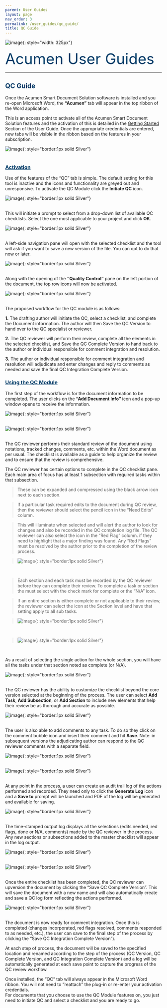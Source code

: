 ```yaml
---
parent: User Guides
layout: page
nav_order: 3
permalink: /user_guides/qc_guide/
title: QC Guide
---
```


![image](/assets/images/logo.jpg){: style="width: 325px"}

<span style="color:#003C68; font-size: 48px">Acumen User Guides</span>

---

## <span style="color:#003C68">QC Guide</span>

Once the Acumen Smart Document Solution software is installed and you re-open Microsoft Word, the **“Acumen”** tab will appear in the top ribbon of the Word application.

This is an access point to activate all of the Acumen Smart Document Solution features and the activation of this is detailed in the [Getting Started](/user_guides/getting_started/) Section of the User Guide. Once the appropriate credentials are entered, new tabs will be visible in the ribbon based on the features in your subscription.

![image](/assets/images/ugqc01.jpg){: style="border:1px solid Silver"}<br>
<br/>

### <span style="color:#003C68; text-decoration:underline">Activation</span> 

Use of the features of the “QC” tab is simple. The default setting for this tool is inactive and the icons and functionality are greyed out and unresponsive. To activate the QC Module click the **Initiate QC** icon.

![image](/assets/images/ugqc02.jpg){: style="border:1px solid Silver"}<br>
<br/>

This will initiate a prompt to select from a drop-down list of available QC checklists.  Select the one most applicable to your project and click **OK**.

![image](/assets/images/ugqc03.jpg){: style="border:1px solid Silver"}<br>
<br/>

A left-side navigation pane will open with the selected checklist and the tool will ask if you want to save a new version of the file.  You can opt to do that now or later.

![image](/assets/images/ugqc04.jpg){: style="border:1px solid Silver"}<br>
<br/>

Along with the opening of the **“Quality Control”** pane on the left portion of the document, the top row icons will now be activated.

![image](/assets/images/ugqc05.jpg){: style="border:1px solid Silver"}<br>
<br/>

The proposed workflow for the QC module is as follows: 

**1.**
The drafting author will initiate the QC, select a checklist, and complete the Document information.  The author will then Save the QC Version to hand over to the QC specialist or reviewer.

**2.**
The QC reviewer will perform their review, complete all the elements in the selected checklist, and Save the QC Complete Version to hand back to the author or individual responsible for comment integration and resolution.

**3.**
The author or individual responsible for comment integration and resolution will adjudicate and enter changes and reply to comments as needed and save the final QC Integration Complete Version.

### <span style="color:#003C68; text-decoration:underline">Using the QC Module</span>

The first step of the workflow is for the document information to be completed. The user clicks on the **“Add Document Info”** icon and a pop-up window opens to receive the information. 
 
![image](/assets/images/ugqc06.jpg){: style="border:1px solid Silver"}<br>
<br/>

![image](/assets/images/ugqc07.jpg){: style="border:1px solid Silver"}<br>
<br/>

The QC reviewer performs their standard review of the document using notations, tracked changes, comments, etc. within the Word document as per usual. The checklist is available as a guide to help organize the review and to ensure that the review is comprehensive.

The QC reviewer has certain options to complete in the QC checklist pane.  Each main area of focus has at least 1 subsection with required tasks within that subsection.  

>These can be expanded and compressed using the black arrow icon next to each section. 

>If a particular task required edits to the document during QC review, then the reviewer should select the pencil icon in the “Need Edits” column.

>This will illuminate when selected and will alert the author to look for changes and also be recorded in the QC completion log file. The QC reviewer can also select the icon in the “Red Flag” column. if they need to highlight that a major finding was found.  Any “Red Flags” must be resolved by the author prior to the completion of the review process.
 
>![image](/assets/images/ugqc08.jpg){: style="border:1px solid Silver"}<br>
<br/>

>Each section and each task must be recorded by the QC reviewer before they can complete their review.  To complete a task or section the must select with the check mark for complete or the “N/A” icon.  

>If an entire section is either complete or not applicable to their review, the reviewer can select the icon at the Section level and have that setting apply to all sub tasks.
 
>![image](/assets/images/ugqc09.jpg){: style="border:1px solid Silver"}<br>
<br/>

>![image](/assets/images/ugqc10.jpg){: style="border:1px solid Silver"}<br>
<br/>

As a result of selecting the single action for the whole section, you will have all the tasks under that section noted as complete (or N/A).
 
![image](/assets/images/ugqc11.jpg){: style="border:1px solid Silver"}<br>
<br/>

The QC reviewer has the ability to customize the checklist beyond the core version selected at the beginning of the process.  The user can select **Add Task**, **Add Subsection**, or **Add Section** to include new elements that help their review be as thorough and accurate as possible.
 
![image](/assets/images/ugqc12.jpg){: style="border:1px solid Silver"}<br>
<br/>

The user is also able to add comments to any task.  To do so they click on the comment bubble icon and insert their comment and hit **Save**.  Note: in subsequent versions the adjudicating author can respond to the QC reviewer comments with a separate field.
     
![image](/assets/images/ugqc13.jpg){: style="border:1px solid Silver"}<br>
<br/>

![image](/assets/images/ugqc14.jpg){: style="border:1px solid Silver"}<br>
<br/>

At any point in the process, a user can create an audit trail log of the actions performed and recorded.  They need only to click the **Generate Log** icon and a **Save to** prompt will be launched and PDF of the log will be generated and available for saving.

![image](/assets/images/ugqc15.jpg){: style="border:1px solid Silver"}<br>
<br/>
 
The time-stamped output log displays all the selections (edits needed, red flags, done or N/A, comments) made by the QC reviewer in the process. Any new sections or subsections added to the master checklist will appear in the log output.

![image](/assets/images/ugqc16.jpg){: style="border:1px solid Silver"}<br>
<br/>

![image](/assets/images/ugqc17.jpg){: style="border:1px solid Silver"}<br>
<br/>

Once the entire checklist has been completed, the QC reviewer can upversion the document by clicking the “Save QC Complete Version”. This will save the document with a new name and will also automatically create and save a QC log form reflecting the actions performed.
 
![image](/assets/images/ugqc18.jpg){: style="border:1px solid Silver"}<br>
<br/>

The document is now ready for comment integration.  Once this is completed (changes incorporated, red flags resolved, comments responded to as needed, etc.), the user can save to the final step of the process by clicking the “Save QC Integration Complete Version”).

At each step of process, the document will be saved to the specified location and renamed according to the step of the process (QC Version, QC Complete Version, and QC Integration Complete Version) and a log will be automatically generated at each save point to capture the progress of the QC review workflow.

Once installed, the “QC” tab will always appear in the Microsoft Word ribbon. 
You will not need to “reattach” the plug-in or re-enter your activation credentials.  
For documents that you choose to use the QC Module features on, you just need to initiate QC and select a checklist and you are ready to go.
